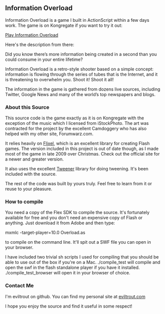 ## Information Overload

Information Overload is a game I built in ActionScript within a few days work. The game is on Kongregate if you want to try it out:

[Play Information Overload](http://www.kongregate.com/games/EvilTrout/information-overload)

Here's the description from there:

Did you know there’s more information being created in a second than you could consume in your entire lifetime?

Information Overload is a retro-style shooter based on a simple concept: information is flowing through the series of tubes that is the Internet, and it is threatening to overwhelm you. Shoot it! Shoot it all!

The information in the game is gathered from dozens live sources, including Twitter, Google News and many of the world’s top newspapers and blogs.

### About this Source

This source code is the game exactly as it is on Kongregate with the exception of the music which I licensed from iStockPhoto. The art was contracted for the project by the excellent Camdoggery who has also helped with my other site, Forumwarz.com.

It relies heavily on [Flixel](http://flixel.org/), which is an excellent library for creating Flash games. The version included in this project is out of date though, as I made most of the game in late 2009 over Christmas. Check out the official site for a newer and greater version.

It also uses the excellent [Tweener](http://code.google.com/p/tweener/) library for doing tweening. It's been included with the source.

The rest of the code was built by yours truly. Feel free to learn from it or reuse to your pleasure.

### How to compile

You need a copy of the Flex SDK to compile the source. It's fortunately available for free and you don't need an expensive copy of Flash or anything.
Just download it from Adobe and then type:

mxmlc -target-player=10.0 Overload.as

to compile on the command line. It'll spit out a SWF file you can open in your browser. 

I have included two trivial sh scripts I used for compiling that you should be able to use out of the box if you're on a Mac. ./compile_test will compile and open the swf in the flash standalone player if you have it installed. ./compile_test_browser will open it in your browser of choice.

### Contact Me

I'm eviltrout on github. You can find my personal site at [eviltrout.com](http://eviltrout.com)

I hope you enjoy the source and find it useful in some respect!